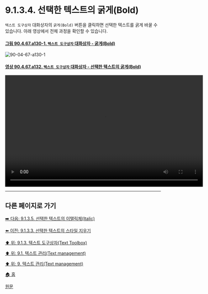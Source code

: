 # 9.1.3.4. 선택한 텍스트의 굵게(Bold)
`텍스트 도구상자` 대화상자의 `굵게(Bold)` 버튼을 클릭하면 선택한 텍스트를 굵게 바꿀 수 있습니다. 아래 영상에서 전체 과정을 확인할 수 있습니다.

<a id="90-04-67-a130-1"></a>

#### [그림 90.4.67.a130-1. `텍스트 도구상자` 대화상자 - 굵게(Bold)](./90-04-67-text_toolbox.md#90-04-67-a130-1)
![90-04-67-a130-1](https://github.com/wonder13662/gimp/assets/15767104/0c7d629b-d654-48f2-b656-79ea12eab282)

<a id="90-04-67-a132"></a>

#### [영상 90.4.67.a132. `텍스트 도구상자` 대화상자 - 선택한 텍스트의 굵게(Bold)](./90-04-67-text_toolbox.md#90-04-67-a132)
<video controls="controls" width="640" height="360" src="https://github.com/wonder13662/gimp/assets/15767104/aef4cad0-3f78-48e3-a590-5582da215af7"></video>

***

## 다른 페이지로 가기

[➡️ 다음: 9.1.3.5. 선택한 텍스트의 이탤릭체(Italic)](./09-01-03-05-italic.md)

[⬅️ 이전: 9.1.3.3. 선택한 텍스트의 스타일 지우기](./09-01-03-03-clear.md)

[⬆️ 위: 9.1.3. 텍스트 도구상자(Text Toolbox)](./09-01-03-00-text_toolbox.md)

[⬆️ 위: 9.1. 텍스트 관리(Text management)](./09-01-text-management.md)

[⬆️ 위: 9. 텍스트 관리(Text management)](./09-00-text-management.md)

[🏠 홈](./00-home.md)

[원문](https://docs.gimp.org/2.10/ko/gimp-image-text-management.html#gimp-text-toolbox)
